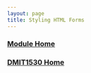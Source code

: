```yaml
---
layout: page
title: Styling HTML Forms
---
```

<style>
    .css-class{
        color: firebrick;
        font-weight: bold;
    }
    .html-class{
        color: blue;
        font-weight: bold;
    }
</style>

### [Module Home](../module3.md)
### [DMIT1530 Home](../../)